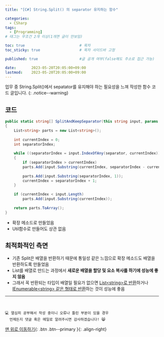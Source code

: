 ```yaml
---
title: "[C#] String.Split() 의 separator 유지하는 함수"

categories:
  - CSharp
tags:
  - [Programming]
# 태그는 무조건 2개 이상(1개면 글이 안보임)

toc: true                         # 목차
toc_sticky: true                  # 목차 사이드바 고정

published: true                   #글 공개 여부(false해도 주소로 접근 가능)

date:       2023-05-20T20:05:00+09:00
lastmod:    2023-05-20T20:05:00+09:00
---
```


<!-- description : 25자에서 160자 사이 -->
업무 중 String.Split()에서 sepatator를 유지해야 하는 필요성을 느껴 작성한 함수 코드 글입니다.
{: .notice--warning}

## 코드

```c#
public static string[] SplitAndKeepSeparator(this string input, params char[] separator)
{
    List<string> parts = new List<string>();
 
    int currentIndex = 0;
    int separatorIndex;
 
    while ((separatorIndex = input.IndexOfAny(separator, currentIndex)) >= 0)
    {
        if (separatorIndex > currentIndex)
        parts.Add(input.Substring(currentIndex, separatorIndex - currentIndex));
 
        parts.Add(input.Substring(separatorIndex, 1));
        currentIndex = separatorIndex + 1;
    }
 
    if (currentIndex < input.Length)
        parts.Add(input.Substring(currentIndex));
 
    return parts.ToArray();
}
```

- 확장 메소드로 만들었음
- Util함수로 만들어도 상관 없음

## 최적화적인 측면

- 기존 Split은 배열을 반환하기 때문에 통일성 같은 느낌으로 확장 메소드도 배열을 반환하도록 만들었음
- List를 배열로 만드는 과정에서 **새로운 배열을 할당 및 요소 복사를 하기에 성능에 좋지 않음**
- 그래서 꼭 반환되는 타입이 배열일 필요가 없으면 <u>List&lt;string&gt;로 반환</u>하거나 <u>IEnumerable&lt;string&gt; 같은 형태로 반환</u>하는 것이 성능에 좋음

***
<br>

    💻 열심히 공부해서 작성 중이니 오류나 틀린 부분이 있을 경우 
      언제든지 댓글 혹은 메일로 알려주시면 감사하겠습니다! 😸


[맨 위로 이동하기](#){: .btn .btn--primary }{: .align-right}